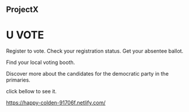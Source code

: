 ## ProjectX 

# U VOTE

Register to vote. Check your registration status. Get your absentee ballot.

Find your local voting booth.

Discover more about the candidates for the democratic party in the primaries. 

click bellow to see it.

https://happy-colden-91706f.netlify.com/


